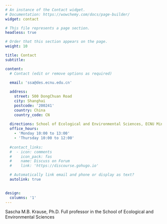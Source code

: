 ```yaml
---
# An instance of the Contact widget.
# Documentation: https://wowchemy.com/docs/page-builder/
widget: contact

# This file represents a page section.
headless: true

# Order that this section appears on the page.
weight: 10

title: Contact
subtitle:

content:
  # Contact (edit or remove options as required)

  email: 'ssa@des.ecnu.edu.cn'
  
  address:
    street: 500 DongChuan Road
    city: Shanghai
    postcode: '200241'
    country: China
    country_code: CN
  
  directions: School of Ecological and Environmental Sciences, ECNU Minhang Campus
  office_hours:
    - 'Monday 10:00 to 13:00'
    - 'Thursday 10:00 to 12:00'
  
  #contact_links:
  #  - icon: comments
  #    icon_pack: fas
  #    name: Discuss on Forum
  #    link: 'https://discourse.gohugo.io'

  # Automatically link email and phone or display as text?
  autolink: true

 
design:
  columns: '1'
---
```


Sascha M.B. Krause, Ph.D.
Full professor in the School of Ecological and Environmental Sciences 

